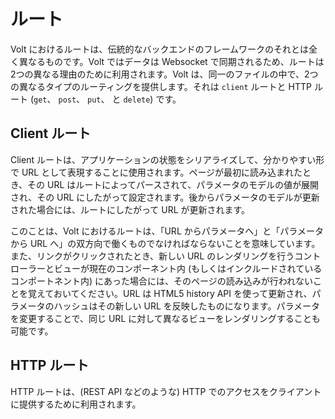 # ルート

Volt におけるルートは、伝統的なバックエンドのフレームワークのそれとは全く異なるものです。Volt ではデータは Websocket で同期されるため、ルートは2つの異なる理由のために利用されます。Volt は、同一のファイルの中で、2つの異なるタイプのルーティングを提供します。それは ```client``` ルートと HTTP ルート (```get```、 ```post```、 ```put```、 と ```delete```) です。

## Client ルート

Client ルートは、アプリケーションの状態をシリアライズして、分かりやすい形で URL として表現することに使用されます。ページが最初に読み込まれたとき、その URL はルートによってパースされて、パラメータのモデルの値が展開され、その URL にしたがって設定されます。後からパラメータのモデルが更新された場合には、ルートにしたがって URL が更新されます。

このことは、Volt におけるルートは、「URL からパラメータへ」と「パラメータから URL へ」の双方向で働くものでなければならないことを意味しています。また、リンクがクリックされたとき、新しい URL のレンダリングを行うコントローラーとビューが現在のコンポーネント内 (もしくはインクルードされているコンポートネント内) にあった場合には、そのページの読み込みが行われないことを覚えておいてください。URL は HTML5 history API を使って更新され、パラメータのハッシュはその新しい URL を反映したものになります。パラメータを変更することで、同じ URL に対して異なるビューをレンダリングすることも可能です。

## HTTP ルート

HTTP ルートは、(REST API などのような) HTTP でのアクセスをクライアントに提供するために利用されます。
